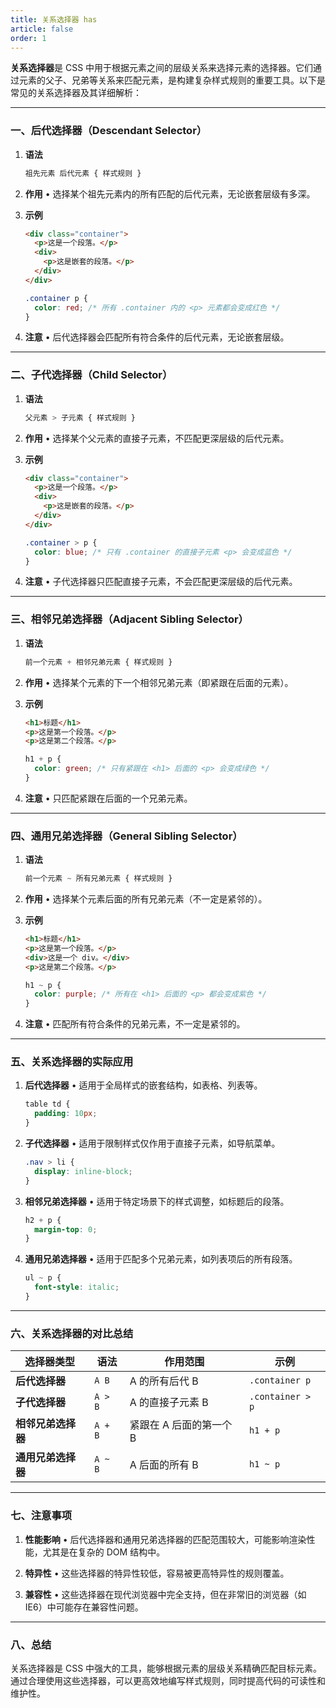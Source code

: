 ```yaml
---
title: 关系选择器 has
article: false
order: 1
---
```


**关系选择器**是 CSS 中用于根据元素之间的层级关系来选择元素的选择器。它们通过元素的父子、兄弟等关系来匹配元素，是构建复杂样式规则的重要工具。以下是常见的关系选择器及其详细解析：

---

### 一、后代选择器（Descendant Selector）

1. **语法**
   ```css
   祖先元素 后代元素 { 样式规则 }
   ```

2. **作用**
   • 选择某个祖先元素内的所有匹配的后代元素，无论嵌套层级有多深。

3. **示例**
   ```html
   <div class="container">
     <p>这是一个段落。</p>
     <div>
       <p>这是嵌套的段落。</p>
     </div>
   </div>
   ```
   ```css
   .container p {
     color: red; /* 所有 .container 内的 <p> 元素都会变成红色 */
   }
   ```

4. **注意**
   • 后代选择器会匹配所有符合条件的后代元素，无论嵌套层级。

---

### 二、子代选择器（Child Selector）

1. **语法**
   ```css
   父元素 > 子元素 { 样式规则 }
   ```

2. **作用**
   • 选择某个父元素的直接子元素，不匹配更深层级的后代元素。

3. **示例**
   ```html
   <div class="container">
     <p>这是一个段落。</p>
     <div>
       <p>这是嵌套的段落。</p>
     </div>
   </div>
   ```
   ```css
   .container > p {
     color: blue; /* 只有 .container 的直接子元素 <p> 会变成蓝色 */
   }
   ```

4. **注意**
   • 子代选择器只匹配直接子元素，不会匹配更深层级的后代元素。

---

### 三、相邻兄弟选择器（Adjacent Sibling Selector）

1. **语法**
   ```css
   前一个元素 + 相邻兄弟元素 { 样式规则 }
   ```

2. **作用**
   • 选择某个元素的下一个相邻兄弟元素（即紧跟在后面的元素）。

3. **示例**
   ```html
   <h1>标题</h1>
   <p>这是第一个段落。</p>
   <p>这是第二个段落。</p>
   ```
   ```css
   h1 + p {
     color: green; /* 只有紧跟在 <h1> 后面的 <p> 会变成绿色 */
   }
   ```

4. **注意**
   • 只匹配紧跟在后面的一个兄弟元素。

---

### 四、通用兄弟选择器（General Sibling Selector）

1. **语法**
   ```css
   前一个元素 ~ 所有兄弟元素 { 样式规则 }
   ```

2. **作用**
   • 选择某个元素后面的所有兄弟元素（不一定是紧邻的）。

3. **示例**
   ```html
   <h1>标题</h1>
   <p>这是第一个段落。</p>
   <div>这是一个 div。</div>
   <p>这是第二个段落。</p>
   ```
   ```css
   h1 ~ p {
     color: purple; /* 所有在 <h1> 后面的 <p> 都会变成紫色 */
   }
   ```

4. **注意**
   • 匹配所有符合条件的兄弟元素，不一定是紧邻的。

---

### 五、关系选择器的实际应用

1. **后代选择器**
   • 适用于全局样式的嵌套结构，如表格、列表等。
   ```css
   table td {
     padding: 10px;
   }
   ```

2. **子代选择器**
   • 适用于限制样式仅作用于直接子元素，如导航菜单。
   ```css
   .nav > li {
     display: inline-block;
   }
   ```

3. **相邻兄弟选择器**
   • 适用于特定场景下的样式调整，如标题后的段落。
   ```css
   h2 + p {
     margin-top: 0;
   }
   ```

4. **通用兄弟选择器**
   • 适用于匹配多个兄弟元素，如列表项后的所有段落。
   ```css
   ul ~ p {
     font-style: italic;
   }
   ```

---

### 六、关系选择器的对比总结

| 选择器类型         | 语法    | 作用范围                | 示例             |
| ------------------ | ------- | ----------------------- | ---------------- |
| **后代选择器**     | `A B`   | A 的所有后代 B          | `.container p`   |
| **子代选择器**     | `A > B` | A 的直接子元素 B        | `.container > p` |
| **相邻兄弟选择器** | `A + B` | 紧跟在 A 后面的第一个 B | `h1 + p`         |
| **通用兄弟选择器** | `A ~ B` | A 后面的所有 B          | `h1 ~ p`         |

---

### 七、注意事项

1. **性能影响**
   • 后代选择器和通用兄弟选择器的匹配范围较大，可能影响渲染性能，尤其是在复杂的 DOM 结构中。

2. **特异性**
   • 这些选择器的特异性较低，容易被更高特异性的规则覆盖。

3. **兼容性**
   • 这些选择器在现代浏览器中完全支持，但在非常旧的浏览器（如 IE6）中可能存在兼容性问题。

---

### 八、总结

关系选择器是 CSS 中强大的工具，能够根据元素的层级关系精确匹配目标元素。通过合理使用这些选择器，可以更高效地编写样式规则，同时提高代码的可读性和维护性。
